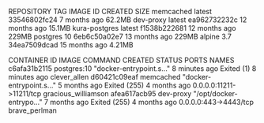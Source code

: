 REPOSITORY          TAG                 IMAGE ID            CREATED             SIZE
memcached           latest              33546802fc24        7 months ago        62.2MB
dev-proxy           latest              ea962732232c        12 months ago       15.1MB
kura-postgres       latest              f1538b222681        12 months ago       229MB
postgres            10                  6eb6c50a02e7        13 months ago       229MB
alpine              3.7                 34ea7509dcad        15 months ago       4.21MB

CONTAINER ID        IMAGE               COMMAND                  CREATED             STATUS                      PORTS                      NAMES
c6afa31b2115        postgres:10         "docker-entrypoint.s…"   8 minutes ago       Exited (1) 8 minutes ago                               clever_allen
d60421c09eaf        memcached           "docker-entrypoint.s…"   5 months ago        Exited (255) 4 months ago   0.0.0.0:11211->11211/tcp   gracious_williamson
afea617acb95        dev-proxy           "/opt/docker-entrypo…"   7 months ago        Exited (255) 4 months ago   0.0.0.0:443->4443/tcp      brave_perlman
